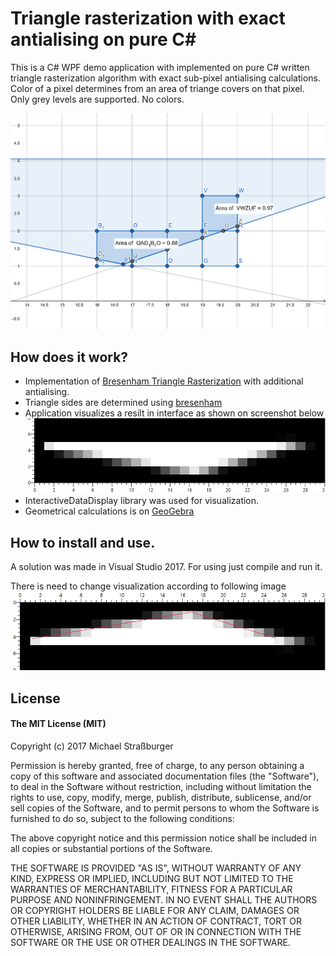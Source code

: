 # Triangle rasterization with exact antialising on pure C#

This is a C# WPF demo application with implemented on pure C# written triangle rasterization algorithm with exact sub-pixel antialising calculations. Color of a pixel determines from an area of triange covers on that pixel. Only grey levels are supported. No colors.

![geogebra](screenshots/geogebra.png)

## How does it work?

* Implementation of [Bresenham Triangle Rasterization](http://www.sunshine2k.de/coding/java/TriangleRasterization/TriangleRasterization.html#algo3) with additional antialising.
* Triangle sides are determined using [bresenham](https://en.wikipedia.org/wiki/Bresenham%27s_line_algorithm)
* Application visualizes a resilt in interface as shown on screenshot below
![interface](screenshots/interface.png)
* InteractiveDataDisplay library was used for visualization.
* Geometrical calculations is on [GeoGebra](https://ggbm.at/ytbgvphv)

## How to install and use.

A solution was made in Visual Studio 2017. For using just compile and run it.

There is need to change visualization according to following image
![interface](screenshots/interface_2.png)

## License
#### The MIT License (MIT)
Copyright (c) 2017 Michael Straßburger

Permission is hereby granted, free of charge, to any person obtaining a copy of this software and associated documentation files (the "Software"), to deal in the Software without restriction, including without limitation the rights to use, copy, modify, merge, publish, distribute, sublicense, and/or sell copies of the Software, and to permit persons to whom the Software is furnished to do so, subject to the following conditions:

The above copyright notice and this permission notice shall be included in all copies or substantial portions of the Software.

THE SOFTWARE IS PROVIDED "AS IS", WITHOUT WARRANTY OF ANY KIND, EXPRESS OR IMPLIED, INCLUDING BUT NOT LIMITED TO THE WARRANTIES OF MERCHANTABILITY, FITNESS FOR A PARTICULAR PURPOSE AND NONINFRINGEMENT. IN NO EVENT SHALL THE AUTHORS OR COPYRIGHT HOLDERS BE LIABLE FOR ANY CLAIM, DAMAGES OR OTHER LIABILITY, WHETHER IN AN ACTION OF CONTRACT, TORT OR OTHERWISE, ARISING FROM, OUT OF OR IN CONNECTION WITH THE SOFTWARE OR THE USE OR OTHER DEALINGS IN THE SOFTWARE.
